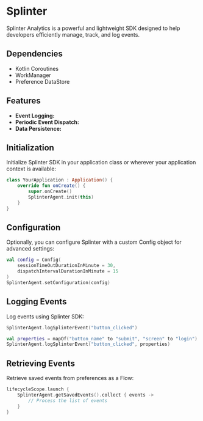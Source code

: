 # Splinter

Splinter Analytics is a powerful and lightweight SDK designed to help developers efficiently manage, track, and log events.

## Dependencies
- Kotlin Coroutines
- WorkManager
- Preference DataStore

## Features

- **Event Logging:** 
- **Periodic Event Dispatch:** 
- **Data Persistence:**

## Initialization

Initialize Splinter SDK in your application class or wherever your application context is available:

```kotlin
class YourApplication : Application() {
    override fun onCreate() {
        super.onCreate()
        SplinterAgent.init(this)
    }
}
```

## Configuration
Optionally, you can configure Splinter with a custom Config object for advanced settings:

```kotlin
val config = Config(
    sessionTimeOutDurationInMinute = 30,
    dispatchIntervalDurationInMinute = 15
)
SplinterAgent.setConfiguration(config)
```
## Logging Events
Log events using Splinter SDK:

```kotlin
SplinterAgent.logSplinterEvent("button_clicked")

val properties = mapOf("button_name" to "submit", "screen" to "login")
SplinterAgent.logSplinterEvent("button_clicked", properties)
```

## Retrieving Events
Retrieve saved events from preferences as a Flow:

``` kotlin
lifecycleScope.launch {
    SplinterAgent.getSavedEvents().collect { events ->
        // Process the list of events
    }
}
```

